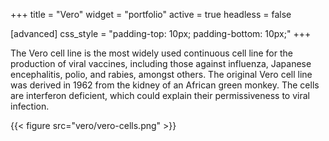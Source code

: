 +++
title = "Vero"
widget = "portfolio"
active = true
headless = false

[advanced]
 css_style = "padding-top: 10px; padding-bottom: 10px;"
+++

The Vero cell line is the most widely used continuous cell line for the
production of viral vaccines, including those against influenza, Japanese
encephalitis, polio, and rabies, amongst others. The original Vero cell line was
derived in 1962 from the kidney of an African green monkey. The cells are
interferon deficient, which could explain their permissiveness to viral
infection.

{{< figure src="vero/vero-cells.png" >}}

